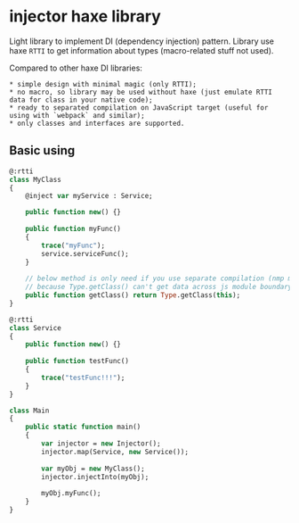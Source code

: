# injector haxe library #

Light library to implement DI (dependency injection) pattern.
Library use haxe `RTTI` to get information about types (macro-related stuff not used).

Compared to other haxe DI libraries:
	
	* simple design with minimal magic (only RTTI);
	* no macro, so library may be used without haxe (just emulate RTTI data for class in your native code);
	* ready to separated compilation on JavaScript target (useful for using with `webpack` and similar);
	* only classes and interfaces are supported.


Basic using
-----------

```haxe
@:rtti
class MyClass
{
	@inject var myService : Service;

	public function new() {}
	
	public function myFunc()
	{
		trace("myFunc");
		service.serviceFunc();
	}
	
	// below method is only need if you use separate compilation (nmp modules, for example)
	// because Type.getClass() can't get data across js module boundary
	public function getClass() return Type.getClass(this);
}

@:rtti
class Service
{
	public function new() {}
	
	public function testFunc()
	{
		trace("testFunc!!!");
	}
}

class Main
{
	public static function main()
	{
		var injector = new Injector();
		injector.map(Service, new Service());
		
		var myObj = new MyClass();
		injector.injectInto(myObj);
		
		myObj.myFunc();
	}
}
```
